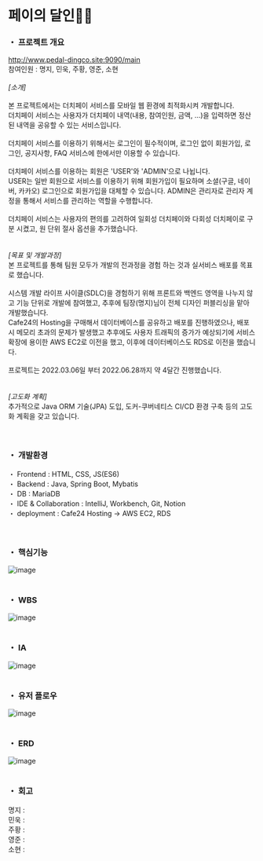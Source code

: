 <br>

# 페이의 달인🚴🏻

### ・ 프로젝트 개요
http://www.pedal-dingco.site:9090/main<br>
참여인원 : 명지, 민욱, 주황, 영준, 소현<br>
<br>
<i>[소개]</i><br>
<br>
본 프로젝트에서는 더치페이 서비스를 모바일 웹 환경에 최적화시켜 개발합니다.<br> 
더치페이 서비스는 사용자가 더치페이 내역(내용, 참여인원, 금액, ...)을 입력하면 정산된 내역을 공유할 수 있는 서비스입니다.<br>
<br>
더치페이 서비스를 이용하기 위해서는 로그인이 필수적이며, 로그인 없이 회원가입, 로그인, 공지사항, FAQ 서비스에 한에서만 이용할 수 있습니다.<br>
<br>
더치페이 서비스를 이용하는 회원은 'USER'와 'ADMIN'으로 나뉩니다.<br>
USER는 일반 회원으로 서비스를 이용하기 위해 회원가입이 필요하며 소셜(구글, 네이버, 카카오) 로그인으로 회원가입을 대체할 수 있습니다. ADMIN은 관리자로 관리자 계정을 통해서 서비스를 관리하는 역할을 수행합니다.<br>
<br>
더치페이 서비스는 사용자의 편의를 고려하여 일회성 더치페이와 다회성 더치페이로 구분 시켰고, 원 단위 절사 옵션을 추가했습니다.<br>
<br>
<br>
<i>[목표 및 개발과정]</i><br>
본 프로젝트를 통해 팀원 모두가 개발의 전과정을 경험 하는 것과 실서비스 배포를 목표로 했습니다.<br>
<br>
시스템 개발 라이프 사이클(SDLC)을 경험하기 위해 프론트와 백엔드 영역을 나누지 않고 기능 단위로 개발에 참여했고, 추후에 팀장(명지)님이 전체 디자인 퍼블리싱을 맡아 개발했습니다.<br>
Cafe24의 Hosting을 구매해서 데이터베이스를 공유하고 배포를 진행하였으나, 배포시 메모리 초과의 문제가 발생했고 추후에도 사용자 트래픽의 증가가 예상되기에 서비스 확장에 용이한 AWS EC2로 이전을 했고, 이후에 데이터베이스도 RDS로 이전을 했습니다.<br> 
<br>
프로젝트는 2022.03.06일 부터 2022.06.28까지 약 4달간 진행했습니다.<br>
<br>
<br>
<i>[고도화 계획]</i><br>
추가적으로 Java ORM 기술(JPA) 도입, 도커-쿠버네티스 CI/CD 환경 구축 등의 고도화 계획을 갖고 있습니다.<br>
<br>
<br>

### ・ 개발환경
・ Frontend : HTML, CSS, JS(ES6)<br>
・ Backend : Java, Spring Boot, Mybatis<br>
・ DB : MariaDB<br>
・ IDE & Collaboration : IntelliJ, Workbench, Git, Notion<br>
・ deployment : Cafe24 Hosting -> AWS EC2, RDS<br>
<br>
<br>
### ・ 핵심기능
![image](https://user-images.githubusercontent.com/88137420/175780484-3e48f13b-eec9-4865-8f49-4ff7e6b155f5.png)
<br>
<br>
### ・ WBS
![image](https://user-images.githubusercontent.com/88137420/175780403-9e9c8024-1c49-4867-a57f-c730fd222ccf.png)
<br>
<br>
### ・ IA
![image](https://user-images.githubusercontent.com/88137420/175779853-12469885-c342-4fff-991c-19991814c165.png)
<br>
<br>
### ・ 유저 플로우
![image](https://user-images.githubusercontent.com/88137420/175780638-8b48173f-d848-41f1-b2b3-5520f1b38926.png)
<br>
<br>
### ・ ERD
![image](https://user-images.githubusercontent.com/88137420/175780521-66da4193-d9ca-499f-81a1-4ff63a513f27.png)
<br>
<br>
### ・ 회고
명지 : <br>
민욱 : <br>
주황 : <br>
영준 : <br>
소현 : <br>
